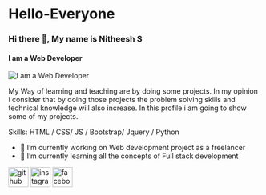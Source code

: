 # Hello-Everyone

### Hi there 👋, My name is Nitheesh S
#### I am a Web Developer
![I am a Web Developer](https://github.com/Nitheeshs795/Hello-Everyone/blob/master/MyPhoto.JPG)

My Way of learning and teaching are by doing some projects. In my opinion i consider that by doing those projects the problem solving skills and technical knowledge will also increase. In this profile i am going to show some of my projects.

Skills:  HTML / CSS/ JS / Bootstrap/ Jquery / Python

- 🔭 I’m currently working on Web development project as a freelancer 
- 🌱 I’m currently learning all the concepts of Full stack development 


[<img src='https://cdn.jsdelivr.net/npm/simple-icons@3.0.1/icons/github.svg' alt='github' height='40'>](https://github.com/Nitheeshs795)  [<img src='https://cdn.jsdelivr.net/npm/simple-icons@3.0.1/icons/instagram.svg' alt='instagram' height='40'>](https://www.instagram.com/nitheesh.s_anu/)  [<img src='https://cdn.jsdelivr.net/npm/simple-icons@3.0.1/icons/facebook.svg' alt='facebook' height='40'>](https://www.facebook.com/nitheeshs795)  

